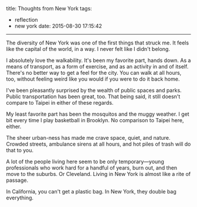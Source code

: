 title: Thoughts from New York
tags:
  - reflection
  - new york
date: 2015-08-30 17:15:42
---


The diversity of New York was one of the first things that struck me. It feels like the capital of the world, in a way. I never felt like I didn't belong.

I absolutely love the walkability. It's been my favorite part, hands down. As a means of transport, as a form of exercise, and as an activity in and of itself. There's no better way to get a feel for the city. You can walk at all hours, too, without feeling weird like you would if you were to do it back home.

I've been pleasantly surprised by the wealth of public spaces and parks. Public transportation has been great, too. That being said, it still doesn't compare to Taipei in either of these regards.

My least favorite part has been the mosquitos and the muggy weather. I get bit every time I play basketball in Brooklyn. No comparison to Taipei here, either.

The sheer urban-ness has made me crave space, quiet, and nature. Crowded streets, ambulance sirens at all hours, and hot piles of trash will do that to you.

A lot of the people living here seem to be only temporary—young professionals who work hard for a handful of years, burn out, and then move to the suburbs. Or Cleveland. Living in New York is almost like a rite of passage.

In California, you can't get a plastic bag. In New York, they double bag everything.
